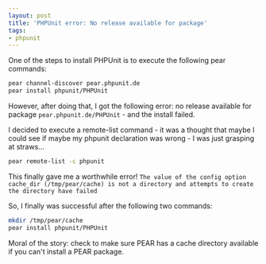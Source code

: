 ```yaml
---
layout: post
title: 'PHPUnit error: No release available for package'
tags:
- phpunit
---
```

One of the steps to install PHPUnit is to execute the following pear commands:
    
```bash
pear channel-discover pear.phpunit.de
pear install phpunit/PHPUnit
```

However, after doing that, I got the following error: no release available for package `pear.phpunit.de/PHPUnit` - and the install failed.  

I decided to execute a remote-list command - it was a thought that maybe I could see if maybe my phpunit declaration was wrong - I was just grasping at straws...
    
```bash
pear remote-list -c phpunit
```

This finally gave me a worthwhile error! `The value of the config option cache_dir (/tmp/pear/cache) is not a directory and attempts to create the directory have failed`

So, I finally was successful after the following two commands:
    
```bash
mkdir /tmp/pear/cache
pear install phpunit/PHPUnit
```

Moral of the story: check to make sure PEAR has a cache directory available if you can't install a PEAR package.
